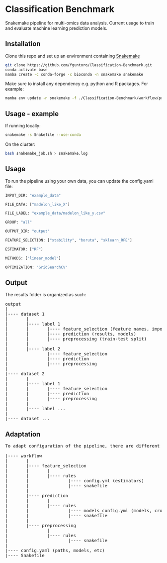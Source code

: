 # Classification Benchmark

Snakemake pipeline for multi-omics data analysis. Current usage to train and evaluate machine learning prediction models.


## Installation

Clone this repo and set up an environment containing [Snakemake](https://snakemake.readthedocs.io/en/stable/) 

```bash
git clone https://github.com/fguntoro/Classification-Benchmark.git
conda activate base
mamba create -c conda-forge -c bioconda -n snakemake snakemake
```

Make sure to install any dependency e.g. python and R packages. For example:
```bash
mamba env update -n snakemake -f ./Classification-Benchmark/workflow/prediction/envs/env.yml
```

## Usage - example
If running locally:
```bash
snakemake -s Snakefile --use-conda
```

On the cluster:
```bash
bash snakemake_job.sh > snakemake.log
```

## Usage
To run the pipeline using your own data, you can update the config.yaml file:
```python
INPUT_DIR: "example_data"

FILE_DATA: ["madelon_like_X"]

FILE_LABEL: "example_data/madelon_like_y.csv"

GROUP: "all"

OUTPUT_DIR: "output"

FEATURE_SELECTION: ["stability", "boruta", "sklearn_RFE"]

ESTIMATOR: ["RF"]

METHODS: ["linear_model"]

OPTIMIZATION: "GridSearchCV"
```

## Output
The results folder is organized as such:
<pre>
output  
|  
|---- dataset 1
|       |
|       |---- label 1
|       |       |---- feature_selection (feature names, importance)
|       |       |---- prediction (results, models)
|       |       |---- preprocessing (train-test split)
|       |
|       |---- label 2
|               |---- feature_selection
|               |---- prediction
|               |---- preprocessing
|
|---- dataset 2
|       |
|       |---- label 1
|       |       |---- feature_selection
|       |       |---- prediction
|       |       |---- preprocessing
|       |
|       |---- label ...
|
|---- dataset ...
</pre>

## Adaptation
<pre>
To adapt configuration of the pipeline, there are different snakefile and config files:

|---- workflow
|       |
|       |---- feature_selection
|       |       |
|       |       |---- rules
|       |               |---- config.yml (estimators)
|       |               |---- snakefile
|       |
|       |---- prediction
|       |       |
|       |       |---- rules
|       |               |---- models_config.yml (models, cross-val)
|       |               |---- snakefile
|       |
|       |---- preprocessing
|               |
|               |---- rules
|                       |---- snakefile
|
|---- config.yaml (paths, models, etc)
|---- Snakefile
</pre>
